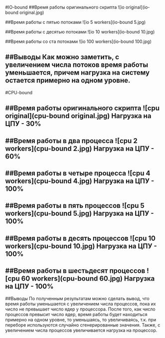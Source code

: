 #IO-bound
##Время работы оригинального скрипта
![io original](io-bound original.jpg)


##Время работы с пятью потоками
![io 5 workers](io-bound 5.jpg)


##Время работы с десятью потоками
![io 10 workers](io-bound 10.jpg)


##Время работы со ста потоками
![io 100 workers](io-bound 100.jpg)


##Выводы
Как можно заметить, с увеличением числа потоков
время работы уменьшается, причем нагрузка на 
систему остается примерно на одном уровне.
----
#CPU-bound


##Время работы оригинального скрипта
![cpu original](cpu-bound original.jpg)
Нагрузка на ЦПУ - 30%
---
##Время работы в два процесса
![cpu 2 workers](cpu-bound 2.jpg)
Нагрузка на ЦПУ - 60%
---
##Время работы в четыре процесса
![cpu 4 workers](cpu-bound 4.jpg)
Нагрузка на ЦПУ - 100%
---
##Время работы в пять процессов
![cpu 5 workers](cpu-bound 5.jpg)
Нагрузка на ЦПУ - 100%
---
##Время работы в десять процессов
![cpu 10 workers](cpu-bound 10.jpg)
Нагрузка на ЦПУ - 100%
---
##Время работы в шестьдесят процессов
![cpu 60 workers](cpu-bound 60.jpg)
Нагрузка на ЦПУ - 100%
---
##Выводы
По полученным результатам можно сделать вывод, что время работы 
уменьшается с увеличением числа процессов, пока их число не превышает
число ядер у процессора. После того, как число процессов превысит число
ядер, время работы будет находиться примерно на одном уровне, то уменьшаясь,
то увеличиваясь, т.к. при переборе используются случайно сгенерированные 
значения. Также, с увеличением числа процессов увеличивается нагрузка на
процессор.